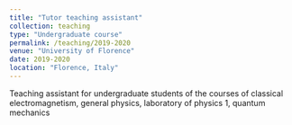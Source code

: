 ```yaml
---
title: "Tutor teaching assistant"
collection: teaching
type: "Undergraduate course"
permalink: /teaching/2019-2020
venue: "University of Florence"
date: 2019-2020
location: "Florence, Italy"
---
```


Teaching assistant for undergraduate students of the courses of classical electromagnetism, general physics, laboratory of physics 1, quantum mechanics
